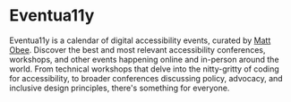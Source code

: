 # Eventua11y

Eventua11y is a calendar of digital accessibility events, curated by [Matt Obee](https://github.com/mattobee). Discover the best and most relevant accessibility conferences, workshops, and other events happening online and in-person around the world. From technical workshops that delve into the nitty-gritty of coding for accessibility, to broader conferences discussing policy, advocacy, and inclusive design principles, there's something for everyone.
